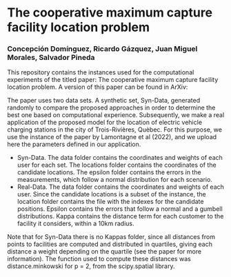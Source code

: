# The cooperative maximum capture facility location problem
### Concepción Domínguez, Ricardo Gázquez, Juan Miguel Morales, Salvador Pineda

This repository contains the instances used for the computational experiments of the titled paper: The cooperative maximum capture facility location problem.
A version of this paper can be found in ArXiv: 


The paper uses two data sets. A synthetic set, Syn-Data, generated randomly to compare the proposed approaches in order to determine the best one based on computational experience. Subsequently, we make a real application of the proposed model for the location of electric vehicle charging stations in the city of Trois-Rivières, Quèbec. For this purpose, we use the instance of the paper by Lamontagne et al (2022), and we upload here the parameters defined in our application.


- Syn-Data. The data folder contains the coordinates and weights of each user for each set. The locations folder contains the coordinates of the candidate locations. The epsilon folder contains the errors in the measurements, which follow a normal distribution for each scenario.
- Real-Data.  The data folder contains the coordinates and weights of each user. Since the candidate locations is a subset of the instance, the location folder contains the file with the indexes for the candidate positions. Epsilon contains the errors that follow a normal and a gumbell distributions. Kappa contains the distance term for each customer to the facility it considers, within a 10km radius.

Note that for Syn-Data there is no Kappas folder, since all distances from points to facilities are computed and distributed in quartiles, giving each distance a weight depending on the quartile (see the paper for more information). The function used to compute these distances was distance.minkowski for p = 2, from the scipy.spatial library.
